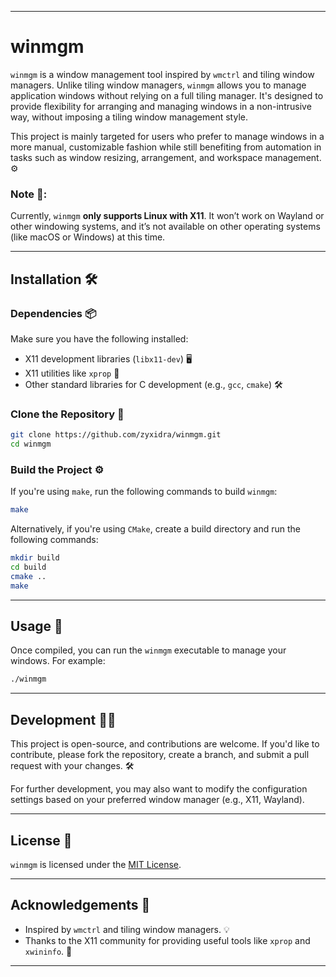 
---

# winmgm

`winmgm` is a window management tool inspired by `wmctrl` and tiling window managers. Unlike tiling window managers, `winmgm` allows you to manage application windows without relying on a full tiling manager. It's designed to provide flexibility for arranging and managing windows in a non-intrusive way, without imposing a tiling window management style.

This project is mainly targeted for users who prefer to manage windows in a more manual, customizable fashion while still benefiting from automation in tasks such as window resizing, arrangement, and workspace management. ⚙️

### Note 📌:  
Currently, `winmgm` **only supports Linux with X11**. It won’t work on Wayland or other windowing systems, and it’s not available on other operating systems (like macOS or Windows) at this time.

---

## Installation 🛠️

### Dependencies 📦

Make sure you have the following installed:
- X11 development libraries (`libx11-dev`) 🖥️
- X11 utilities like `xprop` 🔧
- Other standard libraries for C development (e.g., `gcc`, `cmake`) 🛠️

### Clone the Repository 📂

```bash
git clone https://github.com/zyxidra/winmgm.git
cd winmgm
```

### Build the Project ⚙️

If you're using `make`, run the following commands to build `winmgm`:

```bash
make
```

Alternatively, if you're using `CMake`, create a build directory and run the following commands:

```bash
mkdir build
cd build
cmake ..
make
```

---

## Usage 🚀

Once compiled, you can run the `winmgm` executable to manage your windows. For example:

```bash
./winmgm
```

---

## Development 🧑‍💻

This project is open-source, and contributions are welcome. If you'd like to contribute, please fork the repository, create a branch, and submit a pull request with your changes. 🛠️

For further development, you may also want to modify the configuration settings based on your preferred window manager (e.g., X11, Wayland).

---

## License 📜

`winmgm` is licensed under the [MIT License](LICENSE). 

---

## Acknowledgements 🙏

- Inspired by `wmctrl` and tiling window managers. 💡
- Thanks to the X11 community for providing useful tools like `xprop` and `xwininfo`. 👏

---
